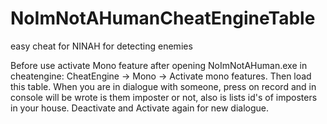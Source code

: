 # NoImNotAHumanCheatEngineTable
easy cheat for NINAH for detecting enemies

Before use activate Mono feature after opening NoImNotAHuman.exe in cheatengine: CheatEngine -> Mono -> Activate mono features. Then load this table. When you are in dialogue with someone, press on record and in console will be wrote is them imposter or not, also is lists id's of imposters in your house. Deactivate and Activate again for new dialogue. 
